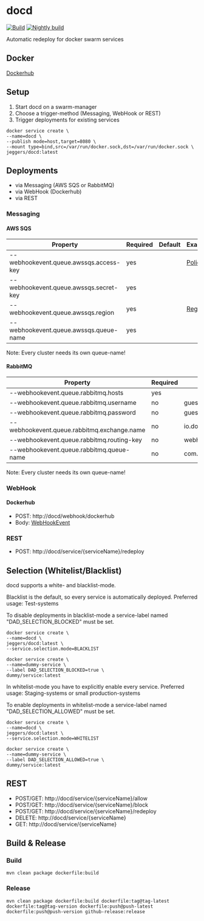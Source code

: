 # docd

[![Build](https://github.com/julian-eggers/docd/workflows/release/badge.svg)](https://github.com/julian-eggers/docd/actions)
[![Nightly build](https://github.com/julian-eggers/docd/workflows/nightly/badge.svg)](https://github.com/julian-eggers/docd/actions)

Automatic redeploy for docker swarm services

## Docker
[Dockerhub](https://hub.docker.com/r/jeggers/docd/)

## Setup
1. Start docd on a swarm-manager
2. Choose a trigger-method (Messaging, WebHook or REST)
3. Trigger deployments for existing services

```
docker service create \
--name=docd \
--publish mode=host,target=8080 \
--mount type=bind,src=/var/run/docker.sock,dst=/var/run/docker.sock \
jeggers/docd:latest
```


## Deployments
- via Messaging (AWS SQS or RabbitMQ)
- via WebHook (Dockerhub)
- via REST

### Messaging
#### AWS SQS
| Property | Required | Default | Example |
| -------- | -------- | ------- | ---- |
| --webhookevent.queue.awssqs.access-key | yes |  | [Policy](https://github.com/julian-eggers/docd/wiki/AWS-SQS#policy) |
| --webhookevent.queue.awssqs.secret-key | yes |  |  |
| --webhookevent.queue.awssqs.region | yes |  | [Regions](https://docs.aws.amazon.com/AWSJavaSDK/latest/javadoc/com/amazonaws/regions/Regions.html) |
| --webhookevent.queue.awssqs.queue-name | yes |  |  |

Note: Every cluster needs its own queue-name!

#### RabbitMQ
| Property  | Required | Default | Example |
| - | - | - | - |
| --webhookevent.queue.rabbitmq.hosts  | yes |  | localhost |
| --webhookevent.queue.rabbitmq.username  | no | guest  | |
| --webhookevent.queue.rabbitmq.password | no | guest |  |
| --webhookevent.queue.rabbitmq.exchange.name | no  | io.docker |  |
| --webhookevent.queue.rabbitmq.routing-key | no  | webHookEvent |  |
| --webhookevent.queue.rabbitmq.queue-name | no | com.itelg.docker.docd.webhookevent |  |

Note: Every cluster needs its own queue-name!


### WebHook
#### Dockerhub
- POST: http://docd/webhook/dockerhub
- Body: [WebHookEvent](https://docs.docker.com/docker-hub/webhooks/)

### REST
- POST: http://docd/service/{serviceName}/redeploy


## Selection (Whitelist/Blacklist)
docd supports a white- and blacklist-mode. 

Blacklist is the default, so every service is automatically deployed.
Preferred usage: Test-systems

To disable deployments in blacklist-mode a service-label named "DAD_SELECTION_BLOCKED" must be set.
```
docker service create \
--name=docd \
jeggers/docd:latest \
--service.selection.mode=BLACKLIST

docker service create \
--name=dummy-service \
--label DAD_SELECTION_BLOCKED=true \
dummy/service:latest
```

In whitelist-mode you have to explicitly enable every service.
Preferred usage: Staging-systems or small production-systems

To enable deployments in whitelist-mode a service-label named "DAD_SELECTION_ALLOWED" must be set.
```
docker service create \
--name=docd \
jeggers/docd:latest \
--service.selection.mode=WHITELIST

docker service create \
--name=dummy-service \
--label DAD_SELECTION_ALLOWED=true \
dummy/service:latest
```

## REST
- POST/GET: http://docd/service/{serviceName}/allow
- POST/GET: http://docd/service/{serviceName}/block
- POST/GET: http://docd/service/{serviceName}/redeploy
- DELETE: http://docd/service/{serviceName}
- GET: http://docd/service/{serviceName}



## Build & Release

### Build
```
mvn clean package dockerfile:build
```

### Release
```
mvn clean package dockerfile:build dockerfile:tag@tag-latest dockerfile:tag@tag-version dockerfile:push@push-latest dockerfile:push@push-version github-release:release
```
